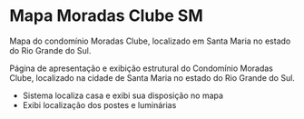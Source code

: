 # Mapa Moradas Clube SM

Mapa do condomínio Moradas Clube, localizado em Santa Maria no estado do Rio Grande do Sul.

Página de apresentação e exibição estrutural do Condomínio Moradas Clube, localizado na cidade de Santa Maria no estado do Rio Grande do Sul. 

- Sistema localiza casa e exibi sua disposição no mapa
- Exibi localização dos postes e luminárias
